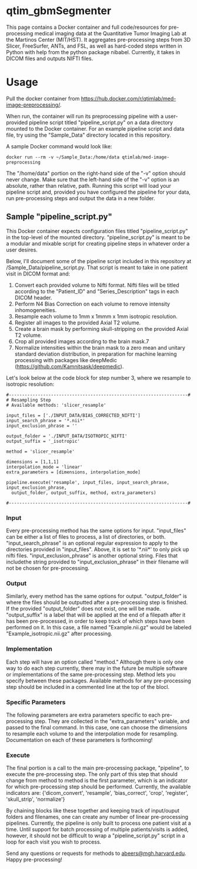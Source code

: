 # qtim_gbmSegmenter
This page contains a Docker container and full code/resources for pre-processing medical imaging data at the Quantitative Tumor Imaging Lab at the Martinos Center (MIT/HST). It aggregates pre-processing steps from 3D Slicer, FreeSurfer, ANTs, and FSL, as well as hard-coded steps written in Python with help from the python package nibabel. Currently, it takes in DICOM files and outputs NIFTI files.

# Usage

Pull the docker container from https://hub.docker.com/r/qtimlab/med-image-preprocessing/.

When run, the container will run its preprocessing pipeline with a user-provided pipeline script titled "pipeline_script.py" on a data directory mounted to the Docker container. For an example pipeline script and data file, try using the "Sample_Data" directory located in this repository.

A sample Docker command would look like:

```
docker run --rm -v ~/Sample_Data:/home/data qtimlab/med-image-preprocessing
```

The "/home/data" portion on the right-hand side of the "-v" option should never change. Make sure that the left-hand side of the "-v" option is an absolute, rather than relative, path. Running this script will load your pipeline script and, provided you have configured the pipeline for your data, run pre-processing steps and output the data in a new folder. 

## Sample "pipeline_script.py"

This Docker container expects configuration files titled "pipeline_script.py" in the top-level of the mounted directory. "pipeline_script.py" is meant to be a modular and mixable script for creating pipeline steps in whatever order a user desires.

Below, I'll document some of the pipeline script included in this repository at /Sample_Data/pipeline_script.py. That script is meant to take in one patient visit in DICOM format and:

1. Convert each provided volume to Nifti format. Nifti files will be titled according to the "Patient_ID" and "Series_Description" tags in each DICOM header.
2. Perform N4 Bias Correction on each volume to remove intensity inhomogeneities.
3. Resample each volume to 1mm x 1mmm x 1mm isotropic resolution.
4. Register all images to the provided Axial T2 volume.
5. Create a brain mask by performing skull-stripping on the provided Axial T2 volume.
6. Crop all provided images according to the brain mask.7
7. Normalize intensities within the brain mask to a zero mean and unitary standard deviation distribution, in preparation for machine learning processing with packages like deepMedic (https://github.com/Kamnitsask/deepmedic).

Let's look below at the code block for step number 3, where we resample to isotropic resolution:

```
#--------------------------------------------------------------------#
# Resampling Step
# Available methods: 'slicer_resample'

input_files = ['./INPUT_DATA/BIAS_CORRECTED_NIFTI']
input_search_phrase = '*.nii*'
input_exclusion_phrase = ''

output_folder = './INPUT_DATA/ISOTROPIC_NIFTI'
output_suffix = '_isotropic'

method = 'slicer_resample'

dimensions = [1,1,1]
interpolation_mode = 'linear'
extra_parameters = [dimensions, interpolation_mode]

pipeline.execute('resample', input_files, input_search_phrase, input_exclusion_phrase,
  output_folder, output_suffix, method, extra_parameters)

#--------------------------------------------------------------------#
```

### Input
Every pre-processing method has the same options for input. "input_files" can be either a list of files to process, a list of directories, or both. "input_search_phrase" is an optional regular expression to apply to the directories provided in "input_files". Above, it is set to '\*.nii\*' to only pick up nifti files. "input_exclusion_phrase" is another optional string. Files that includethe string provided to "input_exclusion_phrase" in their filename will not be chosen for pre-processing.

### Output
Similarly, every method has the same options for output. "output_folder" is where the files should be outputted after a pre-processing step is finished. If the provided "output_folder" does not exist, one will be made. "output_suffix" is a label that will be applied at the end of a filepath after it has been pre-processed, in order to keep track of which steps have been performed on it. In this case, a file named "Example.nii.gz" would be labeled "Example_isotropic.nii.gz" after processing.

### Implementation
Each step will have an option called "method." Although there is only one way to do each step currently, there may in the future be multiple software or implementations of the same pre-processing step. Method lets you specify between these packages. Available methods for any pre-processing step should be included in a commented line at the top of the blocl.

### Specific Parameters
The following parameters are extra parameters specific to each pre-processing step. They are collected in the "extra_parameters" variable, and passed to the final command. In this case, one can choose the dimensions to resample each volume to and the interpolation mode for resampling. Documentation on each of these parameters is forthcoming!

### Execute
The final portion is a call to the main pre-processing package, "pipeline", to execute the pre-processing step. The only part of this step that should change from method to method is the first parameter, which is an indicator for which pre-processing step should be performed. Currently, the available indicators are: {'dicom_convert', 'resample', 'bias_correct', 'crop', 'register', 'skull_strip', 'normalize'}

By chaining blocks like these together and keeping track of input/ouput folders and filenames, one can create any number of linear pre-processing pipelines. Currently, the pipeline is only built to process one patient visit at a time. Until support for batch processing of multiple patients/visits is added, however, it should not be difficult to wrap a "pipeline_script.py" script in a loop for each visit you wish to process.

Send any questions or requests for methods to abeers@mgh.harvard.edu. Happy pre-processing!





